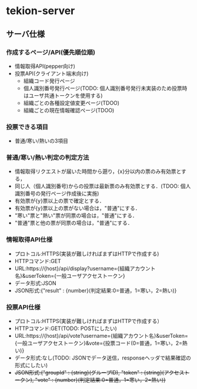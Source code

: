 # tekion-server

## サーバ仕様

### 作成するページ/API(優先順位順)
* 情報取得API(pepper向け)
* 投票API(クライアント端末向け)
  - 組織コード発行ページ
  - 個人識別番号発行ページ(TODO: 個人識別番号発行未実装のため投票時はユーザ共通トークンを使用する)
  - 組織ごとの各種設定値変更ページ(TDOO)
  - 組織ごとの現在情報確認ページ(TDOO)

### 投票できる項目
* 普通/寒い/熱いの3項目

### 普通/寒い/熱い判定の判定方法
* 情報取得リクエストが届いた時間から遡り，{x}分以内の票のみ有効票とする，
* 同じ人（個人識別番号)からの投票は最新票のみ有効票とする．(TDOO: 個人識別番号の発行ページ作成後に実施)
* 有効票が{y}票以上の票で確定とする．
* 有効票が{y}票以上の票がない場合は，"普通"にする．
* "寒い"票と"熱い"票が同票の場合は，"普通"にする．
* "普通"票と他の票が同票の場合は，"普通"にする．

### 情報取得API仕様
* プロトコル:HTTPS(実装が難しければまずはHTTPで作成する)
* HTTPコマンド:GET
* URL:https://{host}/api/display?username={組織アカウント名}&userToken={一般ユーザアクセストークン}
* データ形式:JSON
* JSON形式:{"result" : {number}(判定結果:0=普通，1=寒い，2=熱い)}

### 投票API仕様
* プロトコル:HTTPS(実装が難しければまずはHTTPで作成する）
* HTTPコマンド:GET(TODO: POSTにしたい)
* URL:https://{host}/api/vote?username={組織アカウント名}&userToken={一般ユーザアクセストークン}&vote={投票コード(0=普通，1=寒い，2=熱い)}
* データ形式:なし(TODO: JSONでデータ送信，responseヘッダで結果確認の形式にしたい)
* ~~JSON形式:{"groupId" : {string}(グループID), "token" : {string}(アクセストークン), "vote" : {number}(判定結果:0=普通，1=寒い，2=熱い)}~~

